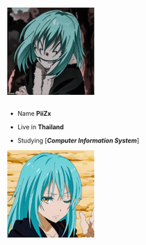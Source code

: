 <div>
<br/>
<img src="img/rmr1.jpg" width="200" />
<br/>
<br/>
  
- Name **PiiZx**

- Live in **Thailand**

- Studying [***Computer Information System***]            

<img src="img/rmr2.jpg" width="200" />
